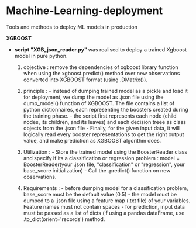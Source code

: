 # Machine-Learning-deployment
Tools and methods to deploy ML models in production 

<b> XGBOOST </b>

- <strong>script "XGB_json_reader.py" </strong> was realised to deploy a trained Xgboost model in pure python. 

    1. objective : remove the dependencies of xgboost library function when using the xgboost.predict() method over new observations converted into XGBOOST format (using .DMatrix()). 
    
    2. principle : 
      - instead of dumping trained model as a pickle and load it for deployment, we dump the model as .json file using the dump_model() function of XGBOOST. The file contains a list of python dictionnaires, each representing the boosters created during the training phase. 
      - the script first represents each node (child nodes, its children, and its leaves) and each decision treee as class objects from the .json file
      - Finally, for the given input data, it will logically read every booster representations to get the right output value, and make prediction as XGBOOST algorithm does.
      
     3. Utilization : 
       - Store the trained model using the BoosterReader class and specify if its a classification or regression problem : model = BoosterReader(your .json file, "classification" or "regression", your base_score initialization)
       - Call the .predict() function on new observations. 
       
     4. Requirements :
       - before dumping model for a classification problem, base_score must be the default value (0.5)
       - the model must be dumped to a .json file using a feature map (.txt file) of your variables. Feature names must not contain spaces
       - for prediction, input data must be passed as a list of dicts (if using a pandas dataFrame, use .to_dict(orient='records') method. 
